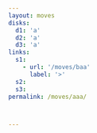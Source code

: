 ```yaml
---
layout: moves
disks:
  d1: 'a'
  d2: 'a'
  d3: 'a'
links:
  s1:
    - url: '/moves/baa'
      label: '>'
  s2:
  s3:
permalink: /moves/aaa/



---
```

